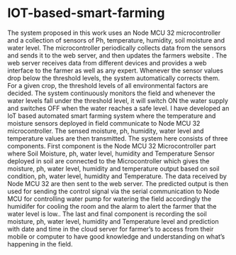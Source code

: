 # IOT-based-smart-farming
The system proposed in this work uses an Node MCU 32 microcontroller and a collection of sensors of Ph, temperature, humidity, soil moisture and water level. 
The microcontroller periodically collects data from the sensors and sends it to the web server, and then updates the farmers website . 
The web server receives data from different devices and provides a web interface to the farmer as well as any expert. 
Whenever the sensor values drop below the threshold levels, the system automatically  corrects them. 
For a given crop, the threshold levels of all environmental factors are decided. The system continuously monitors the field and whenever the water levels fall under the threshold level, it will switch ON the water supply and switches OFF when the water reaches a safe level. 
I  have developed an IoT based automated smart farming system where the temperature and moisture sensors deployed in field communicate to Node MCU 32 microcontroller. 
The sensed moisture, ph, humidity, water level and temperature values are then transmitted. 
The system here consists of three components. First component is the Node MCU 32 Microcontroller part where Soil Moisture, ph, water level, humidity and Temperature Sensor deployed in soil are connected to the Microcontroller which gives the moisture, ph, water level, humidity and temperature output based on soil condition, ph, water level, humidity and Temperature. The data received by Node MCU 32 are then sent to the web server.  The predicted output is then used for sending the control signal via the serial communication to Node MCU for controlling water pump for watering the field accordingly the humidifer for cooling the room and the alarm to alert the farmer that the water level is low.. The last and final component is recording the soil moisture, ph, water level, humidity and Temperature level and prediction with date and time in the cloud server for farmer’s to access from their mobile or computer to have good knowledge and understanding on what’s happening in the field. 

